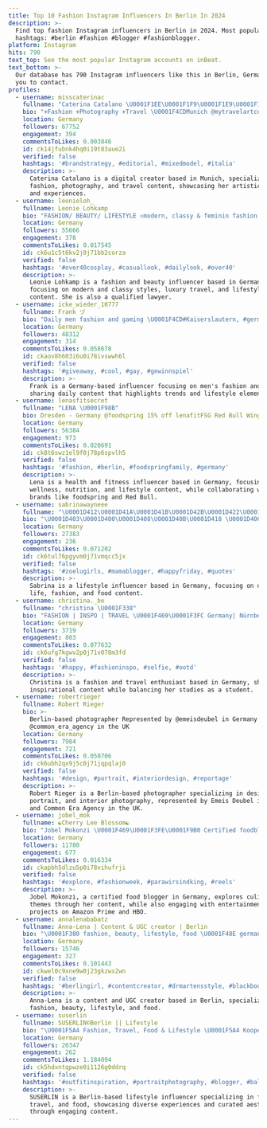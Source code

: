 ```yaml
---
title: Top 10 Fashion Instagram Influencers In Berlin In 2024
description: >-
  Find top fashion Instagram influencers in Berlin in 2024. Most popular
  hashtags: #berlin #fashion #blogger #fashionblogger.
platform: Instagram
hits: 790
text_top: See the most popular Instagram accounts on inBeat.
text_bottom: >-
  Our database has 790 Instagram influencers like this in Berlin, Germany for
  you to contact.
profiles:
  - username: misscaterinac
    fullname: "Caterina Catalano \U0001F1EE\U0001F1F9\U0001F1E9\U0001F1EA Digital Creator"
    bio: "⚜️Fashion ⚜️Photography ⚜️Travel \U0001F4CDMunich @mytravelartcollection \U0001F5FA @caterinacatalanocollection \U0001F4F8 \U0001F48CE-Mail: contact@caterinacatalano.com"
    location: Germany
    followers: 67752
    engagement: 394
    commentsToLikes: 0.003846
    id: ck14jfubnk4hq0i19t83aue2i
    verified: false
    hashtags: '#brandstrategy, #editorial, #mixedmodel, #italia'
    description: >-
      Caterina Catalano is a digital creator based in Munich, specializing in
      fashion, photography, and travel content, showcasing her artistic vision
      and experiences.
  - username: leonieloh_
    fullname: Leonie Lohkamp
    bio: "FASHION/ BEAUTY/ LIFESTYLE ▫️modern, classy & feminin fashion ▫️luxury hotels & travel ▫️\U0001F4E9leonie-lohkamp@t-online.de ▫️❤️\U0001F434❤️\U0001F415 ▫️Volljuristin ▫️NRW"
    location: Germany
    followers: 55666
    engagement: 378
    commentsToLikes: 0.017545
    id: ck6u1c5t6kv2j0j71bb2corza
    verified: false
    hashtags: '#over40cosplay, #casuallook, #dailylook, #over40'
    description: >-
      Leonie Lohkamp is a fashion and beauty influencer based in Germany,
      focusing on modern and classy styles, luxury travel, and lifestyle
      content. She is also a qualified lawyer.
  - username: icke_wieder_10777
    fullname: Frank ヅ
    bio: "Daily men fashion and gaming \U0001F4CD#Kaiserslautern, #germany\U0001F1E9\U0001F1EA Love #berlin #grancanaria #travel |"
    location: Germany
    followers: 48312
    engagement: 314
    commentsToLikes: 0.058678
    id: ckaov8h603i6u0i78ivswwh6l
    verified: false
    hashtags: '#giveaway, #cool, #gay, #gewinnspiel'
    description: >-
      Frank is a Germany-based influencer focusing on men's fashion and gaming,
      sharing daily content that highlights trends and lifestyle elements.
  - username: lenasfitsecret
    fullname: "LENA \U0001F98B"
    bio: Dresden - Germany @foodspring 15% off lenafitFSG Red Bull Wing
    location: Germany
    followers: 56384
    engagement: 973
    commentsToLikes: 0.020691
    id: ck8t6swz1el9f0j78p6spvlh5
    verified: false
    hashtags: '#fashion, #berlin, #foodspringfamily, #germany'
    description: >-
      Lena is a health and fitness influencer based in Germany, focusing on
      wellness, nutrition, and lifestyle content, while collaborating with
      brands like foodspring and Red Bull.
  - username: sabrinawayneee
    fullname: "\U0001D412\U0001D41A\U0001D41B\U0001D42B\U0001D422\U0001D427\U0001D41A"
    bio: "\U0001D403\U0001D400\U0001D408\U0001D40B\U0001D418 \U0001D40C\U0001D40E\U0001D40C \U0001D40B\U0001D408\U0001D405\U0001D404 | \U0001D405\U0001D400\U0001D412\U0001D407\U0001D408\U0001D40E\U0001D40D | \U0001D405\U0001D40E\U0001D40E\U0001D403 \U0001F4CD Berlin, Braunschweig based \U0001F48C Contact: sabrinawayneee@gmail.com Meine Posts enthalten Werbung"
    location: Germany
    followers: 27383
    engagement: 236
    commentsToLikes: 0.071202
    id: ck6tul76pgyvm0j71vmqcc5jx
    verified: false
    hashtags: '#zoelugirls, #mamablogger, #happyfriday, #quotes'
    description: >-
      Sabrina is a lifestyle influencer based in Germany, focusing on daily mom
      life, fashion, and food content.
  - username: christina._be
    fullname: "christina \U0001F338"
    bio: "FASHION | INSPO | TRAVEL \U0001F469\U0001F3FC Germany| Nürnberg \U0001F393 Studentin \U0001F343 21 5‘11 \U0001F380 kreativer Kopf TikTok: chrissibex"
    location: Germany
    followers: 3719
    engagement: 803
    commentsToLikes: 0.077632
    id: ck6ufg7kgwv2p0j71v078m3fd
    verified: false
    hashtags: '#happy, #fashioninspo, #selfie, #ootd'
    description: >-
      Christina is a fashion and travel enthusiast based in Germany, sharing
      inspirational content while balancing her studies as a student.
  - username: robertrieger
    fullname: Robert Rieger
    bio: >-
      Berlin-based photographer Represented by @emeisdeubel in Germany and
      @common_era_agency in the UK
    location: Germany
    followers: 7984
    engagement: 721
    commentsToLikes: 0.050706
    id: ck6ubh2qx9j5c0j71jqpqlaj0
    verified: false
    hashtags: '#design, #portrait, #interiordesign, #reportage'
    description: >-
      Robert Rieger is a Berlin-based photographer specializing in design,
      portrait, and interior photography, represented by Emeis Deubel in Germany
      and Common Era Agency in the UK.
  - username: jobel_mok
    fullname: ☯️Cherry Lee Blossom☯️
    bio: "Jobel Mokonzi \U0001F469\U0001F3FE‍\U0001F9B0 Certified foodblogger @waistbeadsbyfj Sky TnT Serie ,Amazon Prime ,HBO|\U0001F51CPARA WIR SIND KING 17.04.23 on Sky Agency @actorsgarden"
    location: Germany
    followers: 11780
    engagement: 677
    commentsToLikes: 0.016334
    id: ckapbh5dlzu5p0i78vihufrji
    verified: false
    hashtags: '#explore, #fashionweek, #parawirsindking, #reels'
    description: >-
      Jobel Mokonzi, a certified food blogger in Germany, explores culinary
      themes through her content, while also engaging with entertainment
      projects on Amazon Prime and HBO.
  - username: annalenababatz
    fullname: Anna-Lena | Content & UGC creator | Berlin
    bio: "\U0001F380 fashion, beauty, lifestyle, food \U0001F48E germany, berlin \U0001F4E9 an2406nalena@gmail.com"
    location: Germany
    followers: 15746
    engagement: 327
    commentsToLikes: 0.101443
    id: ckwel0c9xne9w0j23gkzwx2wn
    verified: false
    hashtags: '#berlingirl, #contentcreator, #drmartensstyle, #blackboots'
    description: >-
      Anna-Lena is a content and UGC creator based in Berlin, specializing in
      fashion, beauty, lifestyle, and food.
  - username: suserlin
    fullname: SUSERLIN©️Berlin || Lifestyle
    bio: "\U0001F5A4 Fashion, Travel, Food & Lifestyle \U0001F5A4 Kooperationen via suserliin@gmail.com \U0001F5A4 Berlin"
    location: Germany
    followers: 20347
    engagement: 262
    commentsToLikes: 1.184094
    id: ck5hdxntqpwze0i1126g0ddrq
    verified: false
    hashtags: '#outfitinspiration, #portraitphotography, #blogger, #bali'
    description: >-
      SUSERLIN is a Berlin-based lifestyle influencer specializing in fashion,
      travel, and food, showcasing diverse experiences and curated aesthetics
      through engaging content.
---
```


